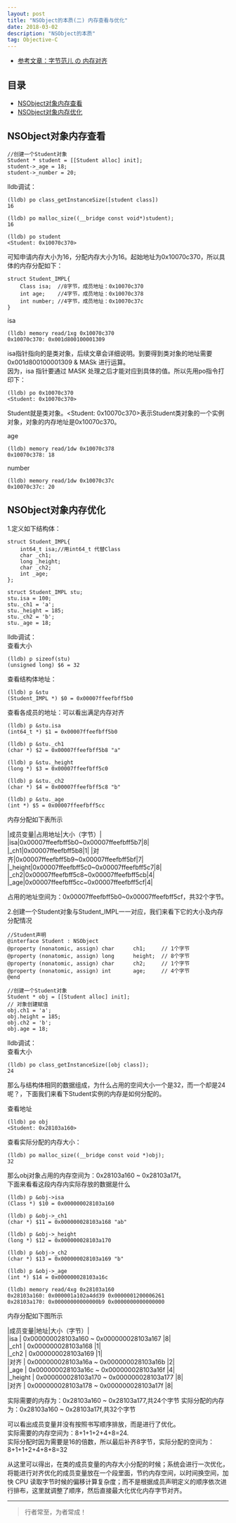 ```yaml
---
layout: post
title: "NSObject的本质(二) 内存查看与优化"
date: 2018-03-02
description: "NSObject的本质"
tag: Objective-C
---
```





- [参考文章：字节范儿 の 内存对齐](https://juejin.im/post/5e0ae5a75188253a5536534a)



## 目录

* [NSObject对象内存查看](#content1)
* [NSObject对象内存优化](#content2)



<!-- ************************************************ -->
## <a id="content1"></a>NSObject对象内存查看

```objc
//创建一个Student对象
Student * student = [[Student alloc] init];
student->_age = 18;
student->_number = 20;
```

lldb调试：   
```objc
(lldb) po class_getInstanceSize([student class])    
16

(lldb) po malloc_size((__bridge const void*)student);     
16

(lldb) po student      
<Student: 0x10070c370>
```

可知申请内存大小为16，分配内存大小为16。起始地址为0x10070c370，所以具体的内存分配如下：
```objc     
struct Student_IMPL{    
    Class isa;  //8字节，成员地址：0x10070c370    
    int age;    //4字节，成员地址：0x10070c378    
    int number; //4字节，成员地址：0x10070c37c    
}    
```

isa
```objc
(lldb) memory read/1xg 0x10070c370     
0x10070c370: 0x001d800100001309  
```   
isa指针指向的是类对象，后续文章会详细说明。到要得到类对象的地址需要 0x001d800100001309 & MASk 进行运算。      
因为，isa 指针要通过 MASK 处理之后才能对应到具体的值。所以先用po指令打印下：    
```objc
(lldb) po 0x10070c370     
<Student: 0x10070c370>    
```
Student就是类对象。<Student: 0x10070c370>表示Student类对象的一个实例对象，对象的内存地址是0x10070c370。

age
```objc
(lldb) memory read/1dw 0x10070c378     
0x10070c378: 18   
```

number
```objc
(lldb) memory read/1dw 0x10070c37c    
0x10070c37c: 20 
```   


<!-- ************************************************ -->
## <a id="content2"></a>NSObject对象内存优化
1.定义如下结构体：
```objc
struct Student_IMPL{
    int64_t isa;//用int64_t 代替Class
    char _ch1;
    long _height;
    char _ch2;
    int _age;
};

struct Student_IMPL stu;
stu.isa = 100;
stu._ch1 = 'a';
stu._height = 185;
stu._ch2 = 'b';
stu._age = 18;
```
lldb调试：     
查看大小
```objc
(lldb) p sizeof(stu)
(unsigned long) $6 = 32
```
查看结构体地址：
```objc
(lldb) p &stu
(Student_IMPL *) $0 = 0x00007ffeefbff5b0
```

查看各成员的地址：可以看出满足内存对齐     
```objc
(lldb) p &stu.isa
(int64_t *) $1 = 0x00007ffeefbff5b0

(lldb) p &stu._ch1
(char *) $2 = 0x00007ffeefbff5b8 "a"

(lldb) p &stu._height
(long *) $3 = 0x00007ffeefbff5c0

(lldb) p &stu._ch2
(char *) $4 = 0x00007ffeefbff5c8 "b"

(lldb) p &stu._age
(int *) $5 = 0x00007ffeefbff5cc
```

内存分配如下表所示

|成员变量|占用地址|大小（字节）|
|isa|0x00007ffeefbff5b0~0x00007ffeefbff5b7|8|
|_ch1|0x00007ffeefbff5b8|1|
|对齐|0x00007ffeefbff5b9~0x00007ffeefbff5bf|7|
|_height|0x00007ffeefbff5c0~0x00007ffeefbff5c7|8|
|_ch2|0x00007ffeefbff5c8~0x00007ffeefbff5cb|4|
|_age|0x00007ffeefbff5cc~0x00007ffeefbff5cf|4|

占用的地址空间为：0x00007ffeefbff5b0~0x00007ffeefbff5cf，共32个字节。
 
2.创建一个Student对象与Student_IMPL一一对应，我们来看下它的大小及内存分配情况      
```objc
//Student声明
@interface Student : NSObject
@property (nonatomic, assign) char      ch1;     // 1个字节
@property (nonatomic, assign) long      height;  // 8个字节
@property (nonatomic, assign) char      ch2;     // 1个字节
@property (nonatomic, assign) int       age;     // 4个字节
@end

//创建一个Student对象
Student * obj = [[Student alloc] init];
// 对象创建赋值
obj.ch1 = 'a';
obj.height = 185;
obj.ch2 = 'b';
obj.age = 18;
```
lldb调试：      
查看大小
```objc
(lldb) po class_getInstanceSize([obj class]);
24
```
那么与结构体相同的数据组成，为什么占用的空间大小一个是32，而一个却是24呢？，下面我们来看下Student实例的内存是如何分配的。

查看地址
```objc
(lldb) po obj
<Student: 0x28103a160>
```

查看实际分配的内存大小：
```objc
(lldb) po malloc_size((__bridge const void *)obj);
32
```

那么obj对象占用的内存空间为：0x28103a160 ~ 0x28103a17f。     
下面来看看这段内存内实际存放的数据是什么        
```objc
(lldb) p &obj->isa
(Class *) $10 = 0x000000028103a160

(lldb) p &obj->_ch1
(char *) $11 = 0x000000028103a168 "ab"

(lldb) p &obj->_height
(long *) $12 = 0x000000028103a170

(lldb) p &obj->_ch2
(char *) $13 = 0x000000028103a169 "b"

(lldb) p &obj->_age
(int *) $14 = 0x000000028103a16c

(lldb) memory read/4xg 0x28103a160
0x28103a160: 0x000001a102a4dd39 0x0000001200006261
0x28103a170: 0x00000000000000b9 0x0000000000000000
```

内存分配如下图所示

|成员变量|地址|大小（字节）|     
|isa      |  0x000000028103a160 ~ 0x000000028103a167  |8|   
|_ch1     |  0x000000028103a168                       |1|   
|_ch2     |  0x000000028103a169                       |1|   
|对齐     |   0x000000028103a16a ~ 0x000000028103a16b  |2|    
|_age    |   0x000000028103a16c ~ 0x000000028103a16f  |4|    
|_height |   0x000000028103a170 ~ 0x000000028103a177  |8|  
|对齐     |   0x000000028103a178 ~ 0x000000028103a17f  |8|   

实际需要的内存为：0x28103a160 ~ 0x28103a177,共24个字节
实际分配的内存为：0x28103a160 ~ 0x28103a17f,共32个字节


可以看出成员变量并没有按照书写顺序排放，而是进行了优化。     
实际需要的内存空间为：8+1+1+2+4+8=24.         
实际分配时因为需要是16的倍数，所以最后补齐8字节，实际分配的空间为：8+1+1+2+4+8+8=32    

从这里可以得出，在类的成员变量的内存大小分配的时候；系统会进行一次优化，将能进行对齐优化的成员变量放在一个段里面，节约内存空间，以时间换空间，加快 CPU 读取字节时候的偏移计算复杂度；而不是根据成员声明定义的顺序依次进行排布，这里就调整了顺序，然后直接最大化优化内存字节对齐。






----------
>  行者常至，为者常成！


